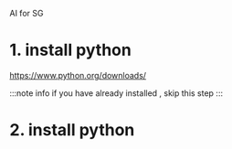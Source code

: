 AI for SG

# 1. install python

https://www.python.org/downloads/

:::note info
if you have already installed , skip this step
:::


# 2. install python